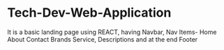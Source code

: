 # Tech-Dev-Web-Application
It is a basic landing page using REACT, having Navbar, Nav Items- Home About Contact Brands Service, Descriptions and at the end Footer
